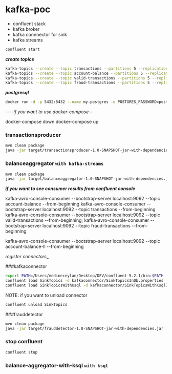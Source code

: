 # kafka-poc

 - confluent stack
 - kafka broker
 - kafka connnector for sink
 - kafka streams

```sh
confluent start
```


__*create topics*__
```sh
kafka-topics --create --topic transactions --partitions 5 --replication-factor 1 --zookeeper localhost:2181
kafka-topics --create --topic account-balance --partitions 5 --replication-factor 1 --zookeeper localhost:2181
kafka-topics --create --topic valid-transactions --partitions 5 --replication-factor 1 --zookeeper localhost:2181 
kafka-topics --create --topic fraud-transactions --partitions 5 --replication-factor 1 --zookeeper localhost:2181
```

__*postgresql*__
```sh
docker run -d -p 5432:5432 --name my-postgres -e POSTGRES_PASSWORD=postgres postgres:9.6
```
----*if you want to use docker-compose*--

docker-compose down 
docker-compose up


### transactionsproducer

```sh
mvn clean package
java -jar target/transactionsproducer-1.0-SNAPSHOT-jar-with-dependencies.jar

```

### balanceaggregator `with kafka-streams` 

```sh
mvn clean package
java -jar target/balanceaggregator-1.0-SNAPSHOT-jar-with-dependencies.jar
```


__*if you want to see consumer results from confluent console*__

kafka-avro-console-consumer --bootstrap-server localhost:9092 --topic account-balance --from-beginning 
kafka-avro-console-consumer --bootstrap-server localhost:9092 --topic transactions --from-beginning
kafka-avro-console-consumer --bootstrap-server localhost:9092 --topic valid-transactions --from-beginning;
kafka-avro-console-consumer --bootstrap-server localhost:9092 --topic fraud-transactions --from-beginning 

kafka-avro-console-consumer --bootstrap-server localhost:9092 --topic account-balance-ll --from-beginning 

_*register connectors*__

###kafkaconnector

```sh
export PATH=/Users/medineceylan/Desktop/DEV/confluent-5.2.1/bin:$PATH  
confluent load SinkTopics -d kafkaconnector/SinkTopicsInDb.properties
confluent load SinkTopicsWithKsql -d kafkaconnector/SinkTopicsWithKsqlInDb.properties
```

NOTE: if you want to unload connector
```sh
confluent unload SinkTopics

```

 
 ###frauddetector
 
 ```sh
 mvn clean package
 java -jar target/frauddetector-1.0-SNAPSHOT-jar-with-dependencies.jar
 ```
 
 ### stop confluent
 
```sh
confluent stop
```


### balance-aggregator-with-ksql `with ksql` 

